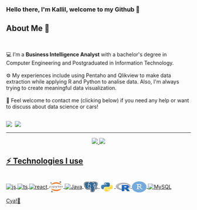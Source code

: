 ### Hello there, I'm Kallil, welcome to my Github 🌱

## About Me 🚀
<br/>

💻 I’m a **Business Intelligence Analyst** with a bachelor's degree in Computer Engineering and Postgraduated in Information Technology. </br> </br>
:gear: My experiences include using Pentaho and Qlikview to make data extraction while applying R and Python to analise data. Also, I'm always trying to create meaningful data visualization. </br> </br>
💬 Feel welcome to contact me (clicking below) if you need any help or want to discuss about data science or cars! </br></br>

<a href="https://www.linkedin.com/in/kallil-b-379125150/">
 <img align="left" width="24px" src="https://cdn.jsdelivr.net/npm/simple-icons@v3/icons/linkedin.svg"  />
</a>
<a href="mailto:kallilaraujo@gmail.com">
 <img align="left" width="26px" src="https://cdn.jsdelivr.net/npm/simple-icons@v3/icons/gmail.svg" />
</a>

<br/>
<hr />

<div align="center">
  <a href="https://github.com/Kallil12">
  <img height="180em" src="https://github-readme-stats.vercel.app/api?username=Kallil12&show_icons=true&theme=gradient&include_all_commits=true&count_private=true"/>
  <img height="180em" src="https://github-readme-stats.vercel.app/api/top-langs/?username=Kallil12&layout=compact&langs_count=7&theme=gradient"/>
</div>

## ⚡ Technologies I use

<div style="display: inline_block">
<br />
  <img align="center" alt="js" height="30" width="40" src="https://raw.githubusercontent.com/Kallil12/devicon/master/icons/arduino/arduino-original.svg">
  <img align="center" alt="ts" height="30" width="40" src="https://raw.githubusercontent.com/Kallil12/devicon/master/icons/atom/atom-original.svg">
  <img align="center" alt="react" height="30" width="40" src="https://raw.githubusercontent.com/Kallil12/devicon/master/icons/git/git-original.svg">
  <img align="center" alt="Node" height="30" width="40" src="https://raw.githubusercontent.com/devicons/devicon/master/icons/jupyter/jupyter-original-wordmark.svg">
  <img align="center" alt="Java" height="30" width="40" src="https://raw.githubusercontent.com/Kallil12/devicon/master/icons/pandas/pandas-original.svg">
  <img align="center" alt="Spring" height="30" width="40" src="https://raw.githubusercontent.com/devicons/devicon/master/icons/postgresql/postgresql-original.svg">
  <img align="center" alt="Docker" height="30" width="40" src="https://raw.githubusercontent.com/devicons/devicon/master/icons/python/python-original.svg">
  <img align="center" alt="AWS" height="30" width="40" src="https://raw.githubusercontent.com/devicons/devicon/master/icons/r/r-original.svg">
  <img align="center" alt="MySQL" height="30" width="40" src="https://raw.githubusercontent.com/devicons/devicon/master/icons/rstudio/rstudio-original.svg">
  <img align="center" alt="MySQL" height="30" width="40" src="https://raw.githubusercontent.com/Kallil12/devicon/master/icons/ubuntu/ubuntu-plain.svg">

</div>



Cya!:wave:
